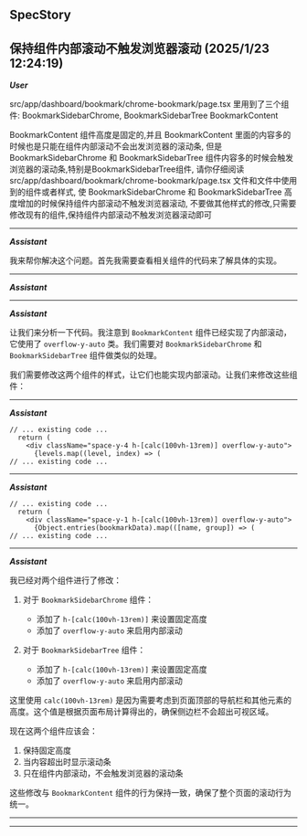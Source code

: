 ## SpecStory

## 保持组件内部滚动不触发浏览器滚动 (2025/1/23 12:24:19)

_**User**_

src/app/dashboard/bookmark/chrome-bookmark/page.tsx 里用到了三个组件:
BookmarkSidebarChrome,
BookmarkSidebarTree
BookmarkContent

BookmarkContent 组件高度是固定的,并且 BookmarkContent 里面的内容多的时候也是只能在组件内部滚动不会出发浏览器的滚动条,
但是 BookmarkSidebarChrome 和 BookmarkSidebarTree 组件内容多的时候会触发浏览器的滚动条,特别是BookmarkSidebarTree组件,
请你仔细阅读 src/app/dashboard/bookmark/chrome-bookmark/page.tsx 文件和文件中使用到的组件或者样式,
使 BookmarkSidebarChrome 和 BookmarkSidebarTree 高度增加的时候保持组件内部滚动不触发浏览器滚动,
不要做其他样式的修改,只需要修改现有的组件,保持组件内部滚动不触发浏览器滚动即可

---

_**Assistant**_

我来帮你解决这个问题。首先我需要查看相关组件的代码来了解具体的实现。

---

_**Assistant**_

---

_**Assistant**_

让我们来分析一下代码。我注意到 `BookmarkContent` 组件已经实现了内部滚动，它使用了 `overflow-y-auto` 类。我们需要对 `BookmarkSidebarChrome` 和 `BookmarkSidebarTree` 组件做类似的处理。

我们需要修改这两个组件的样式，让它们也能实现内部滚动。让我们来修改这些组件：

---

_**Assistant**_

```
// ... existing code ...
  return (
    <div className="space-y-4 h-[calc(100vh-13rem)] overflow-y-auto">
      {levels.map((level, index) => (
// ... existing code ...
```

---

_**Assistant**_

```
// ... existing code ...
  return (
    <div className="space-y-1 h-[calc(100vh-13rem)] overflow-y-auto">
      {Object.entries(bookmarkData).map(([name, group]) => (
// ... existing code ...
```

---

_**Assistant**_

我已经对两个组件进行了修改：

1. 对于 `BookmarkSidebarChrome` 组件：

   - 添加了 `h-[calc(100vh-13rem)]` 来设置固定高度
   - 添加了 `overflow-y-auto` 来启用内部滚动

2. 对于 `BookmarkSidebarTree` 组件：
   - 添加了 `h-[calc(100vh-13rem)]` 来设置固定高度
   - 添加了 `overflow-y-auto` 来启用内部滚动

这里使用 `calc(100vh-13rem)` 是因为需要考虑到页面顶部的导航栏和其他元素的高度。这个值是根据页面布局计算得出的，确保侧边栏不会超出可视区域。

现在这两个组件应该会：

1. 保持固定高度
2. 当内容超出时显示滚动条
3. 只在组件内部滚动，不会触发浏览器的滚动条

这些修改与 `BookmarkContent` 组件的行为保持一致，确保了整个页面的滚动行为统一。

---

---
